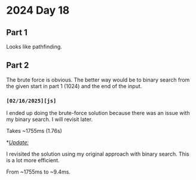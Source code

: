 
# 2024 Day 18

## Part 1

Looks like pathfinding.

## Part 2

The brute force is obvious. The better way would be to binary search from the given start in part 1 (1024) and the end of the input.

### `[02/16/2025][js]`

I ended up doing the brute-force solution because there was an issue with my binary search. I will revisit later.

Takes ~1755ms (1.76s)

*<u>*Update:</u>*

I revisited the solution using my original approach with binary search. This is a lot more efficient.

From ~1755ms to ~9.4ms.
